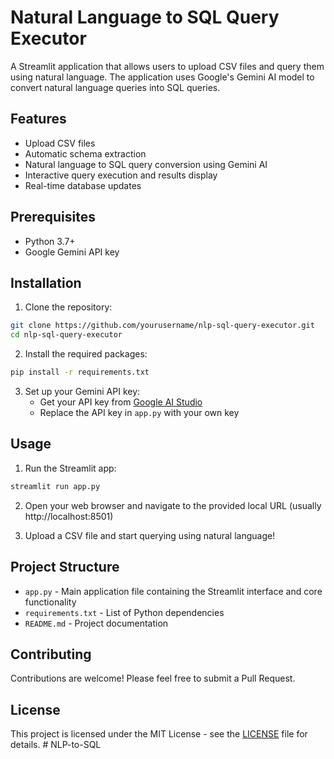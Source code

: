 # Natural Language to SQL Query Executor

A Streamlit application that allows users to upload CSV files and query them using natural language. The application uses Google's Gemini AI model to convert natural language queries into SQL queries.

## Features

- Upload CSV files
- Automatic schema extraction
- Natural language to SQL query conversion using Gemini AI
- Interactive query execution and results display
- Real-time database updates

## Prerequisites

- Python 3.7+
- Google Gemini API key

## Installation

1. Clone the repository:
```bash
git clone https://github.com/yourusername/nlp-sql-query-executor.git
cd nlp-sql-query-executor
```

2. Install the required packages:
```bash
pip install -r requirements.txt
```

3. Set up your Gemini API key:
   - Get your API key from [Google AI Studio](https://makersuite.google.com/app/apikey)
   - Replace the API key in `app.py` with your own key

## Usage

1. Run the Streamlit app:
```bash
streamlit run app.py
```

2. Open your web browser and navigate to the provided local URL (usually http://localhost:8501)

3. Upload a CSV file and start querying using natural language!

## Project Structure

- `app.py` - Main application file containing the Streamlit interface and core functionality
- `requirements.txt` - List of Python dependencies
- `README.md` - Project documentation

## Contributing

Contributions are welcome! Please feel free to submit a Pull Request.

## License

This project is licensed under the MIT License - see the [LICENSE](LICENSE) file for details. #   N L P - t o - S Q L  
 